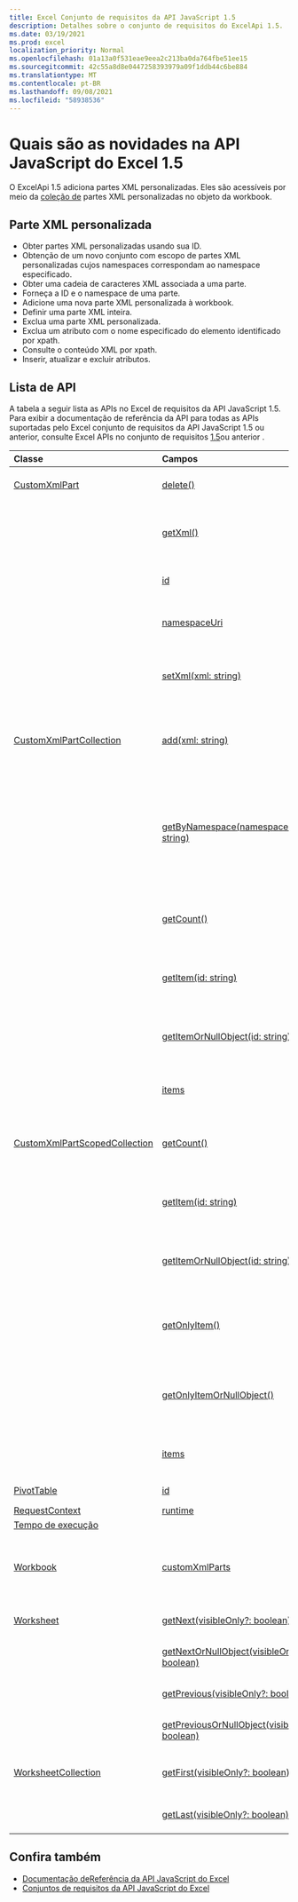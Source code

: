 ```yaml
---
title: Excel Conjunto de requisitos da API JavaScript 1.5
description: Detalhes sobre o conjunto de requisitos do ExcelApi 1.5.
ms.date: 03/19/2021
ms.prod: excel
localization_priority: Normal
ms.openlocfilehash: 01a13a0f531eae9eea2c213ba0da764fbe51ee15
ms.sourcegitcommit: 42c55a8d8e0447258393979a09f1ddb44c6be884
ms.translationtype: MT
ms.contentlocale: pt-BR
ms.lasthandoff: 09/08/2021
ms.locfileid: "58938536"
---
```

# <a name="whats-new-in-excel-javascript-api-15"></a>Quais são as novidades na API JavaScript do Excel 1.5

O ExcelApi 1.5 adiciona partes XML personalizadas. Eles são acessíveis por meio da [coleção de](/javascript/api/excel/excel.workbook#customxmlparts) partes XML personalizadas no objeto da workbook.

## <a name="custom-xml-part"></a>Parte XML personalizada

* Obter partes XML personalizadas usando sua ID.
* Obtenção de um novo conjunto com escopo de partes XML personalizadas cujos namespaces correspondam ao namespace especificado.
* Obter uma cadeia de caracteres XML associada a uma parte.
* Forneça a ID e o namespace de uma parte.
* Adicione uma nova parte XML personalizada à workbook.
* Definir uma parte XML inteira.
* Exclua uma parte XML personalizada.
* Exclua um atributo com o nome especificado do elemento identificado por xpath.
* Consulte o conteúdo XML por xpath.
* Inserir, atualizar e excluir atributos.

## <a name="api-list"></a>Lista de API

A tabela a seguir lista as APIs no Excel de requisitos da API JavaScript 1.5. Para exibir a documentação de referência da API para todas as APIs suportadas pelo Excel conjunto de requisitos da API JavaScript 1.5 ou anterior, consulte Excel APIs no conjunto de requisitos [1.5](/javascript/api/excel?view=excel-js-1.5&preserve-view=true)ou anterior .

| Classe | Campos | Descrição |
|:---|:---|:---|
|[CustomXmlPart](/javascript/api/excel/excel.customxmlpart)|[delete()](/javascript/api/excel/excel.customxmlpart#delete__)|Exclui a parte XML personalizada.|
||[getXml()](/javascript/api/excel/excel.customxmlpart#getXml__)|Obtém o conteúdo XML completo da parte XML personalizada.|
||[id](/javascript/api/excel/excel.customxmlpart#id)|A ID da parte XML personalizada.|
||[namespaceUri](/javascript/api/excel/excel.customxmlpart#namespaceUri)|URI do namespace da parte XML personalizada.|
||[setXml(xml: string)](/javascript/api/excel/excel.customxmlpart#setXml_xml_)|Define o conteúdo XML completo da parte XML personalizada.|
|[CustomXmlPartCollection](/javascript/api/excel/excel.customxmlpartcollection)|[add(xml: string)](/javascript/api/excel/excel.customxmlpartcollection#add_xml_)|Adiciona uma nova parte XML personalizada à pasta de trabalho.|
||[getByNamespace(namespaceUri: string)](/javascript/api/excel/excel.customxmlpartcollection#getByNamespace_namespaceUri_)|Obtém uma nova coleção com escopo de partes XML personalizadas cujos namespaces correspondem ao namespace especificado.|
||[getCount()](/javascript/api/excel/excel.customxmlpartcollection#getCount__)|Obtém o número de partes XML personalizadas na coleção.|
||[getItem(id: string)](/javascript/api/excel/excel.customxmlpartcollection#getItem_id_)|Obtém uma parte XML personalizada com base em sua ID.|
||[getItemOrNullObject(id: string)](/javascript/api/excel/excel.customxmlpartcollection#getItemOrNullObject_id_)|Obtém uma parte XML personalizada com base em sua ID.|
||[items](/javascript/api/excel/excel.customxmlpartcollection#items)|Obtém os itens filhos carregados nesta coleção.|
|[CustomXmlPartScopedCollection](/javascript/api/excel/excel.customxmlpartscopedcollection)|[getCount()](/javascript/api/excel/excel.customxmlpartscopedcollection#getCount__)|Obtém o número de partes CustomXML nesta coleção.|
||[getItem(id: string)](/javascript/api/excel/excel.customxmlpartscopedcollection#getItem_id_)|Obtém uma parte XML personalizada com base em sua ID.|
||[getItemOrNullObject(id: string)](/javascript/api/excel/excel.customxmlpartscopedcollection#getItemOrNullObject_id_)|Obtém uma parte XML personalizada com base em sua ID.|
||[getOnlyItem()](/javascript/api/excel/excel.customxmlpartscopedcollection#getOnlyItem__)|Se o conjunto contiver exatamente um item, esse método o retornará.|
||[getOnlyItemOrNullObject()](/javascript/api/excel/excel.customxmlpartscopedcollection#getOnlyItemOrNullObject__)|Se o conjunto contiver exatamente um item, esse método o retornará.|
||[items](/javascript/api/excel/excel.customxmlpartscopedcollection#items)|Obtém os itens filhos carregados nesta coleção.|
|[PivotTable](/javascript/api/excel/excel.pivottable)|[id](/javascript/api/excel/excel.pivottable#id)|ID da tabela dinâmica.|
|[RequestContext](/javascript/api/excel/excel.requestcontext)|[runtime](/javascript/api/excel/excel.requestcontext#runtime)||
|[Tempo de execução](/javascript/api/excel/excel.runtime)|||
|[Workbook](/javascript/api/excel/excel.workbook)|[customXmlParts](/javascript/api/excel/excel.workbook#customXmlParts)|Representa a coleção de partes XML personalizadas contidas nesta workbook.|
|[Worksheet](/javascript/api/excel/excel.worksheet)|[getNext(visibleOnly?: boolean)](/javascript/api/excel/excel.worksheet#getNext_visibleOnly_)|Obtém a planilha que segue esta.|
||[getNextOrNullObject(visibleOnly?: boolean)](/javascript/api/excel/excel.worksheet#getNextOrNullObject_visibleOnly_)|Obtém a planilha que segue esta.|
||[getPrevious(visibleOnly?: boolean)](/javascript/api/excel/excel.worksheet#getPrevious_visibleOnly_)|Obtém a planilha que precede essa.|
||[getPreviousOrNullObject(visibleOnly?: boolean)](/javascript/api/excel/excel.worksheet#getPreviousOrNullObject_visibleOnly_)|Obtém a planilha que precede essa.|
|[WorksheetCollection](/javascript/api/excel/excel.worksheetcollection)|[getFirst(visibleOnly?: boolean)](/javascript/api/excel/excel.worksheetcollection#getFirst_visibleOnly_)|Obtém a primeira planilha na coleção.|
||[getLast(visibleOnly?: boolean)](/javascript/api/excel/excel.worksheetcollection#getLast_visibleOnly_)|Obtém a última planilha na coleção.|

## <a name="see-also"></a>Confira também

* [Documentação deReferência da API JavaScript do Excel](/javascript/api/excel?view=excel-js-1.5&preserve-view=true)
* [Conjuntos de requisitos da API JavaScript do Excel](excel-api-requirement-sets.md)
